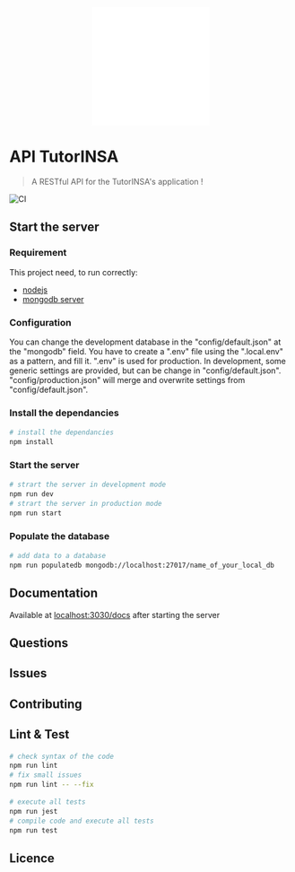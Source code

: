 <img src="./tutorinsa.png" alt="Tutorinsa logo" style="display: block; margin: auto;">

# API TutorINSA

> A RESTful API for the TutorINSA's application !

![CI](https://github.com/Campus-INSA-CVL/tutorinsa-server/workflows/CI/badge.svg)

## Start the server

### Requirement

This project need, to run correctly:

- [nodejs](https://nodejs.org/en/)
- [mongodb server](https://www.mongodb.com/try/download/community)

### Configuration

You can change the development database in the "config/default.json" at the "mongodb" field.
You have to create a ".env" file using the ".local.env" as a pattern, and fill it. ".env" is used for production. In development, some generic settings are provided, but can be change in "config/default.json". "config/production.json" will merge and overwrite settings from "config/default.json".

### Install the dependancies

```bash
# install the dependancies
npm install
```

### Start the server

```bash
# strart the server in development mode
npm run dev
# strart the server in production mode
npm run start
```

### Populate the database

```bash
# add data to a database
npm run populatedb mongodb://localhost:27017/name_of_your_local_db
```

## Documentation

Available at [localhost:3030/docs](localhost:3030/docs) after starting the server

## Questions

## Issues

## Contributing

## Lint & Test

```bash
# check syntax of the code
npm run lint
# fix small issues
npm run lint -- --fix
```

```bash
# execute all tests
npm run jest
# compile code and execute all tests
npm run test
```

## Licence
